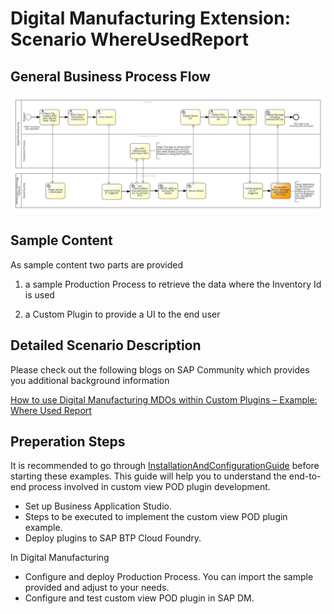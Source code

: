 
# Digital Manufacturing Extension: Scenario WhereUsedReport

## General Business Process Flow

![](readmeReferences/image/Picture1.png)

## Sample Content
As sample content two parts are provided

1. a sample Production Process to retrieve the data where the Inventory Id is used

2. a Custom Plugin to provide a UI to the end user

## Detailed Scenario Description

Please check out the following blogs on SAP Community which provides you additional background information

[How to use Digital Manufacturing MDOs within Custom Plugins – Example: Where Used Report](https://community.sap.com/t5/blogs/blogworkflowpage/blog-id/plm-blog-sap/article-id/1713)



## Preperation Steps ##

It is recommended to go through [InstallationAndConfigurationGuide](https://github.com/SAP-samples/digital-manufacturing-extension-samples/blob/main/dm-podplugin-extensions/ViewPodPluginTemplate_And_Example/documentation/InstallationAndConfigurationGuide.pdf) before starting these examples. This guide will help you to understand the end-to-end process involved in custom view POD plugin development.

- Set up Business Application Studio.
- Steps to be executed to implement the custom view POD plugin example.
- Deploy plugins to SAP BTP Cloud Foundry.

In Digital Manufacturing
- Configure and deploy Production Process. You can import the sample provided and adjust to your needs.
- Configure and test custom view POD plugin in SAP DM.


